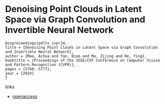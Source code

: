 # Denoising Point Clouds in Latent Space via Graph Convolution and Invertible Neural Network

```
@inproceedings{pdlts_cvpr24,
title = {Denoising Point Clouds in Latent Space via Graph Convolution and Invertible Neural Network},
author = {Mao, Aihua and Yan, Biao and Ma, Zijing and He, Ying},
booktitle = {Proceedings of the IEEE/CVF Conference on Computer Vision and Pattern Recognition (CVPR)},
pages = {5768--5777},
year = {2024}
}
```

links
- [openaccess](https://openaccess.thecvf.com//content/CVPR2024/html/Mao_Denoising_Point_Clouds_in_Latent_Space_via_Graph_Convolution_and_CVPR_2024_paper.html)
